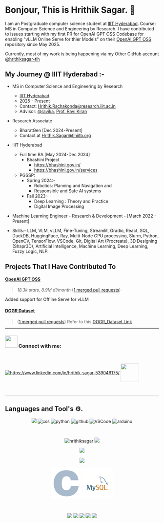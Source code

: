 # Bonjour, This is Hrithik Sagar. 👋
I am an Postgraduate computer science student at
[IIIT Hyderabad](https://www.iiit.ac.in). Course: MS in Computer Science and Engineering by Research. I have contributed to issues starting with my first PR
for OpenAI GPT OSS Codebase for enabling "vLLM Online Serve for thier Models" on their [OpenAI GPT OSS](https://github.com/openai/gpt-oss?tab=readme-ov-file#vllm) repository since May 2025.

Currently, most of my work is being happening via my Other GitHub account [@hrithiksagar-tih](https://github.com/hrithiksagar-tih)

## My Journey @ IIIT Hyderabad :-
- MS in Computer Science and Engineering by Research
  - [IIIT Hyderabad](https://www.iiit.ac.in)
  - 2025 - Present
  - Contact: Hrithik.Rachakonda@research.iiit.ac.in
  - Advisor: [@ravika](https://github.com/ravika), [Prof. Ravi Kiran](https://scholar.google.co.in/citations?hl=en&user=oLJTcXIAAAAJ)
- Research Associate
  - BharatGen [Dec 2024-Present]
  - Contact at Hrithik.Sagar@tihiitb.org
 
- IIIT Hyderabad
  - Full time RA [May 2024-Dec 2024]
    - Bhashini Project
      - https://bhashini.gov.in/
      - https://bhashini.gov.in/services
  - PGSSP:
    - Spring 2024:-
      - Robotics: Planning and Navigation and
      - Responsible and Safe AI systems 
    - Fall 2023:- 
      - Deep Learning : Theory and Practice
      - Digital Image Processing
     
- Machine Learning Engineer - Research & Development - [March 2022 - Present]
- Skills:- LLM, VLM, vLLM, Fine-Tuning, Streamlit, Gradio, React, SQL, DuckDB, HuggingFace, Ray, Multi-Node GPU processing, Slurm, Python, OpenCV, TensorFlow, VSCode, Git, Digital Art (Procreate), 3D Designing (Shapr3D), Artificial Intelligence, Machine Learning, Deep Learning, Fuzzy Logic, NLP. 

## Projects That I Have Contributed To

#### [OpenAI GPT OSS](https://github.com/openai/gpt-oss?tab=readme-ov-file#vllm)

> _18.3k stars, 8.9M dl/month_
> ([1 merged pull requests](https://github.com/openai/gpt-oss/pull/150))

Added support for Offline Serve for vLLM


#### [DOGR Dataset](https://huggingface.co/datasets/yinanzhou1/doge_data/discussions/2)

> ([1 merged pull requests](https://huggingface.co/datasets/yinanzhou1/doge_data/discussions/2))
> Refer to this [DOGR_Dataset Link](https://huggingface.co/datasets/yinanzhou1/doge_data)
---
<h3 align="left"><img src="https://blogs.missouristate.edu/polsci/files/2019/08/handshake1.gif" width="40" height="40"> Connect with me:</h3>
</div>
<br>
<p align="left">
<a href="https://www.linkedin.com/in/hrithik-sagar-539046175/" target="blank"><img align="center" src="https://cliply.co/wp-content/uploads/2021/02/372102050_LINKEDIN_ICON_TRANSPARENT_1080.gif" alt="https://www.linkedin.com/in/hrithik-sagar-539046175/" height="60" width="60" /></a>
<a href="https://www.instagram.com/hrithik.sagar/" target="blank"><img align="center" src="https://cliply.co/wp-content/uploads/2019/07/371907300_INSTAGRAM_ICON_TRANSPARENT_400.gif" height="60" width="60" /></a>
</p>
<br>

<hr>
<!-- <h2><b>Have a look at some of my works 👇 </b></h2> 
<ul>
  <li>🔗https://github.com/hrithiksagar/24-7-personal-nurse</li>
  <li>🔗https://github.com/hrithiksagar/Skin_cancer_detection</li>
  <li>🔗https://github.com/hrithiksagar/Mask-Detection-using-python-openCV</li>
  <li>🔗https://github.com/hrithiksagar/Neumonia-prediction</li>
  <li>🔗https://github.com/hrithiksagar/face_recognization_openCV</li>
  <li>🔗https://github.com/hrithiksagar/M1_Sudoku</li>
  <li>🔗https://github.com/hrithiksagar/Diseases-Detection-jlcpcb</li>
  </ul>
<hr> -->

<h2><b>Languages and Tool's ⚙️. </b></h2> 

<!-- Gifs found on GIPHY made by @devrock -->
<p align="center">
  <img alt-"html5" src="https://media.giphy.com/media/XAxylRMCdpbEWUAvr8/giphy.gif" width="100">
  <img alt="css" src="https://media.giphy.com/media/fsEaZldNC8A1PJ3mwp/giphy.gif" width="100">
  <img alt="python" src="https://i.giphy.com/media/LMt9638dO8dftAjtco/200.webp" width="100">
  <img alt="github" src="https://i.giphy.com/media/KzJkzjggfGN5Py6nkT/200.webp" width="100">
  <img alt="VSCode" src="https://i.giphy.com/media/IdyAQJVN2kVPNUrojM/200.webp" width="100">
  <img alt="arduino" src="https://media.giphy.com/media/mFDWuDppjQJjite6FS/giphy.gif" width="100">
</p>
<br>
<p align = "center"> <img src="https://github-readme-stats.vercel.app/api/top-langs?username=hrithiksagar&show_icons=true&locale=en&layout=compact" alt="hrithiksagar" />  <img  src = "https://github-readme-stats.vercel.app/api?username=hrithiksagar&show_icons=true&theme=radical&line_height=27">
</p>

<p align = "center">
 <img  src="https://github-readme-streak-stats.herokuapp.com/?user=hrithiksagar&show_icons=true&locale=en&layout=compact&theme=radical&line_height=0" />
</p> 

<p align = "center">
 <img src="https://activity-graph.herokuapp.com/graph?username=hrithiksagar&theme=redical">
</p> 


<p align="center">
<img alt="C" width="100px" src="https://raw.githubusercontent.com/github/explore/80688e429a7d4ef2fca1e82350fe8e3517d3494d/topics/c/c.png" />
<img alt="CPP" width="100px" src="https://raw.githubusercontent.com/github/explore/80688e429a7d4ef2fca1e82350fe8e3517d3494d/topics/mysql/mysql.png" />
</p>
<br>

<p align="center">
<img src="https://img.shields.io/badge/pandas%20-%23150458.svg?&style=for-the-badge&logo=pandas&logoColor=white" width="100"/>
<img src="https://img.shields.io/badge/adobe%20-%23FF0000.svg?&style=for-the-badge&logo=adobe&logoColor=white" width="100"/>
<img src="https://img.shields.io/badge/adobe%20photoshop%20-%2331A8FF.svg?&style=for-the-badge&logo=adobe%20photoshop&logoColor=white" width="100"/>
<img src="https://img.shields.io/badge/git%20-%23F05033.svg?&style=for-the-badge&logo=git&logoColor=white" width="100"/>
<img src="https://img.shields.io/badge/Jupyter%20-%23F37626.svg?&style=for-the-badge&logo=Jupyter&logoColor=white" width="100"/>
